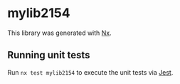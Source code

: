# mylib2154

This library was generated with [Nx](https://nx.dev).

## Running unit tests

Run `nx test mylib2154` to execute the unit tests via [Jest](https://jestjs.io).
